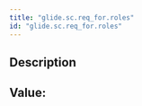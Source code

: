 ```yaml
---
title: "glide.sc.req_for.roles"
id: "glide.sc.req_for.roles"
---
```

## Description



## Value: 
```

```